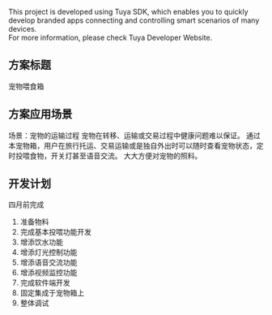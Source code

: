 This project is developed using Tuya SDK, which enables you to quickly develop branded apps connecting and controlling smart scenarios of many devices.         
For more information, please check Tuya Developer Website.

## 方案标题
宠物喂食箱
## 方案应用场景
场景：宠物的运输过程
宠物在转移、运输或交易过程中健康问题难以保证。
通过本宠物箱，用户在旅行托运、交易运输或是独自外出时可以随时查看宠物状态，定时投喂食物，开关灯甚至语音交流。
大大方便对宠物的照料。
## 开发计划
四月前完成
1. 准备物料
2. 完成基本投喂功能开发
3. 增添饮水功能
4. 增添灯光控制功能
5. 增添语音交流功能
6. 增添视频监控功能
7. 完成软件端开发
8. 固定集成于宠物箱上
9. 整体调试

